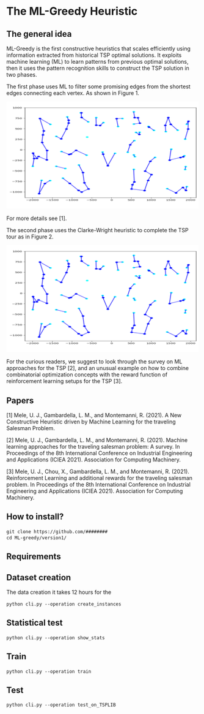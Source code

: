 The ML-Greedy Heuristic
=========
The general idea
----------
ML-Greedy is the first constructive heuristics 
that scales efficiently using information extracted from historical TSP optimal solutions.
It exploits machine learning (ML) to learn patterns from previous optimal solutions, 
then it uses the pattern recognition skills to construct the TSP solution in two phases.

The first phase uses ML to filter some promising edges from the shortest edges connecting each vertex.
As shown in Figure 1.


<p align="center">
	<img src="firstphase.png" alt="example plot"/>
</p>


For more details see [1]. 

The second phase uses the Clarke-Wright heuristic to complete the TSP tour as in Figure 2. 

<p align="center">
	<img src="firstphase.png" alt="example plot"/>
</p>


For the curious readers, we suggest to look through the survey on ML approaches for the TSP [2], 
and an unusual example on how to combine combinatorial optimization concepts 
with the reward function of reinforcement learning setups for the TSP [3]. 



Papers
-----
<a id="1">[1]</a>
Mele, U. J., Gambardella, L. M., and Montemanni, R. (2021).
A New Constructive Heuristic driven by Machine Learning for the traveling Salesman Problem.


<a id="1">[2]</a> 
Mele, U. J., Gambardella, L. M., and Montemanni, R. (2021). 
Machine learning approaches for the traveling salesman problem: A survey.
In Proceedings of the 8th International Conference on Industrial Engineering and Applications (ICIEA 2021).
Association for Computing Machinery.

<a id="1">[3]</a>
Mele, U. J., Chou, X., Gambardella, L. M., and Montemanni, R. (2021).
Reinforcement Learning and additional rewards for the traveling salesman problem.
In Proceedings of the 8th International Conference on Industrial Engineering and Applications (ICIEA 2021).
Association for Computing Machinery.


How to install?
------

```shell
git clone https://github.com/########
cd ML-greedy/version1/
```

Requirements
------


Dataset creation
------
The data creation it takes 12 hours for the 
```shell
python cli.py --operation create_instances
```

Statistical test
----

```shell
python cli.py --operation show_stats
```

Train
-----
```shell
python cli.py --operation train
```

Test
----
```shell
python cli.py --operation test_on_TSPLIB
```


